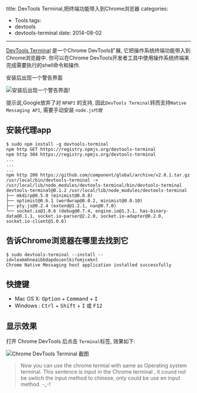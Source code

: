 title: DevTools Terminal,把终端功能带入到Chrome浏览器
categories:
  - Tools
tags:
- devtools
- devtools-terminal
date: 2014-08-02
---

[DevTools Terminal][1] 是一个Chrome DevTools扩展, 它把操作系统终端功能带入到Chrome浏览器中. 你可以在Chrome DevTools开发者工具中使用操作系统终端来完成需要执行的shell命令和操作.

<!-- more -->

安装后出现一个警告界面

![安装后出现一个警告界面!][2]

提示说,Google放弃了对 `NPAPI` 的支持, 因此`DevTools Terminal`转而支持`Native Messaging API`, 需要手动安装 `node.js代理`

## 安装代理app

```
$ sudo npm install -g devtools-terminal
npm http GET https://registry.npmjs.org/devtools-terminal
npm http 304 https://registry.npmjs.org/devtools-terminal
...
...
...
npm http 200 https://github.com/component/global/archive/v2.0.1.tar.gz
/usr/local/bin/devtools-terminal -> /usr/local/lib/node_modules/devtools-terminal/bin/devtools-terminal
devtools-terminal@0.1.2 /usr/local/lib/node_modules/devtools-terminal
├── mkdirp@0.5.0 (minimist@0.0.8)
├── optimist@0.6.1 (wordwrap@0.0.2, minimist@0.0.10)
├── pty.js@0.2.4 (extend@1.2.1, nan@0.7.0)
└── socket.io@1.0.6 (debug@0.7.4, engine.io@1.3.1, has-binary-data@0.1.1, socket.io-parser@2.2.0, socket.io-adapter@0.2.0, socket.io-client@1.0.6)
```

## 告诉Chrome浏览器在哪里去找到它

```
$ sudo devtools-terminal --install --id=leakmhneaibbdapdoienlkifomjceknl
Chrome Native Messaging host application installed successfully
```

## 快捷键

- Mac OS X: <kbd>Option</kbd> + <kbd>Command</kbd> + <kbd>I</kbd>
- Windows : <kbd>Ctrl</kbd> + <kbd>Shift</kbd> + <kbd>I</kbd> 或 <kbd>F12</kbd>

## 显示效果

打开 Chrome DevTools 后点击 `Terminal`标签, 效果如下:

![Chrome DevTools Terminal 截图][3]

> Now you can use the chrome termial with same as Operating system terminal. This sentence is input in the Chrome terminal , it cound not be swtich the input method to chinese, only could be use en input method. -_-!

  [1]: https://github.com/petethepig/devtools-terminal
  [2]: /images/chrome-devtools-terminal-annouoncement.png
  [3]: /images/devtools-terminal.png
